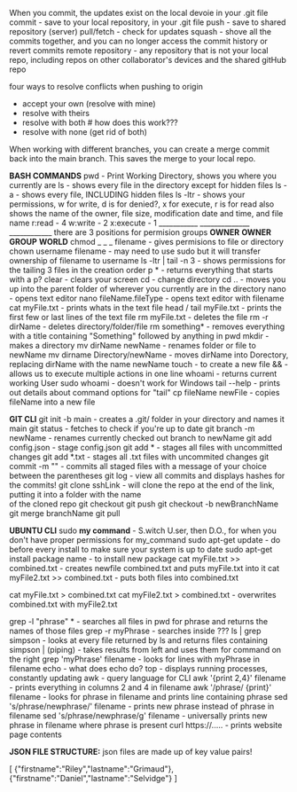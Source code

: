 When you commit, the updates exist on the local devoie in your .git file
commit - save to your local repository, in your .git file
push - save to shared repository (server)
pull/fetch - check for updates
squash - shove all the commits together, and you can no longer access the commit history or revert commits
remote repository - any repository that is not your local repo, including repos on other collaborator's devices and the shared gitHub repo

four ways to resolve conflicts when pushing to origin
 - accept your own (resolve with mine)
 - resolve with theirs
 - resolve with both                    # how does this work???
 - resolve with none (get rid of both)

When working with different branches, you can create a merge commit
back into the main branch. This saves the merge to your local repo.


**BASH COMMANDS**
pwd                 - Print Working Directory, shows you where you currently are
ls                  -  shows every file in the directory except for hidden files
ls -a               - shows every file, INCLUDING hidden files
ls -ltr             - shows your permissions, w for write, d is for denied?, x for execute, r is for read
                      also shows the name of the owner, file size, modification date and time, and file name
                      r:read - 4 
                      w:write - 2
                      x:execute - 1
                      ___________   ______________    ____________   there are 3 positions for permision groups
                      **OWNER**     **OWNER GROUP**   **WORLD**
chmod _ _ _ filename - gives permisions to file or directory
chown username filename - may need to use sudo but it will transfer ownership of filename to username
ls -ltr | tail -n 3 - shows permissions for the tailing 3 files in the creation order
p *                 - returns everything that starts with a p?
clear               - clears your screen
cd                  - change directory
cd ..               - moves you up into the parent folder of wherever you currently are in the directory
nano                - opens text editor
nano fileName.fileType - opens text editor with filename
cat myFile.txt      - prints whats in the text file
head / tail myFile.txt - prints the first few or last lines of the text file
rm myFile.txt       - deletes the file
rm -r dirName       - deletes directory/folder/file
rm something*       - removes everything with a title containing "Something" followed by anything in pwd
mkdir               - makes a directory
mv dirName newName  - renames folder or file to newName
mv dirname Directory/newName - moves dirName into Dorectory, replacing dirName with the name newName
touch               - to create a new file
&&                  - allows us to execute multiple actions in one line
whoami              - returns current working User
sudo whoami         - doesn't work for Windows
tail --help         - prints out details about command options for "tail"
cp fileName newFile - copies fileName into a new file


**GIT CLI**
git init -b main    - creates a .git/ folder in your directory and names it main
git status          - fetches to check if you're up to date
git branch -m newName - renames currently checked out branch to newName
git add config.json - stage config.json
git add *           - stages all files with uncommitted changes 
git add *.txt       - stages all .txt files with uncommited changes
git commit -m ""    - commits all staged files with a message of your choice between the parentheses
git log             - view all commits and displays hashes for the commits!
git clone sshLink   - will clone the repo at the end of the link, putting it into a folder with the name        
                      of the cloned repo
git checkout
git push
git checkout -b newBranchName
git merge branchName
git pull

**UBUNTU CLI**
sudo __my command__             - S.witch U.ser, then D.O., for when you don't have proper permissions for my_command
sudo apt-get update             - do before every install to make sure your system is up to date
sudo apt-get install package name - to install new package 
cat myFile.txt >> combined.txt  - creates newfile combined.txt and puts myFile.txt into it
cat myFile2.txt >> combined.txt - puts both files into combined.txt

cat myFile.txt > combined.txt
cat myFile2.txt > combined.txt - overwrites combined.txt with myFile2.txt

grep -l "phrase" *              - searches all files in pwd for phrase and returns the names of those files
grep -r myPhrase                - searches inside ???
ls | grep simpson               - looks at every file returned by ls and returns files containing simpson
| (piping)                      - takes results from left and uses them for command on the right
grep 'myPhrase' filename        - looks for lines with myPhrase in filename
echo                            - what does echo do?
top                             - displays running processes, constantly updating
awk                             - query language for CLI 
awk '{print $2,$4}' filename    - prints everything in columns 2 and 4 in filename
awk '/phrase/ {print}' filename - looks for phrase in filename and prints line containing phrase
sed 's/phrase/newphrase/' filename - prints new phrase instead of phrase in filename
sed 's/phrase/newphrase/g' filename - universally prints new phrase in filename where phrase is present
curl https://.....              - prints website page contents



**JSON FILE STRUCTURE:**
json files are made up of key value pairs!

[
        {"firstname":"Riley","lastname":"Grimaud"},
        {"firstname":"Daniel","lastname":"Selvidge"}
]

